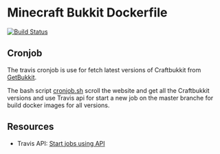 # Minecraft Bukkit Dockerfile
[![Build Status](https://api.travis-ci.com/chimanos/minecraft-bukkit-dockerfile.svg?branch=cronjob)](https://travis-ci.com/chimanos/minecraft-bukkit-dockerfile)

## Cronjob 

The travis cronjob is use for fetch latest versions of Craftbukkit from [GetBukkit](https://getbukkit.org/download/craftbukkit). 

The bash script [cronjob.sh](https://github.com/chimanos/minecraft-bukkit-dockerfile/blob/cronjob/cronjob.sh) scroll the website and get all the Craftbukkit versions and use Travis api for start a new job on the master branche 
for build docker images for all versions.


## Resources

- Travis API: [Start jobs using API](https://docs.travis-ci.com/user/triggering-builds)


